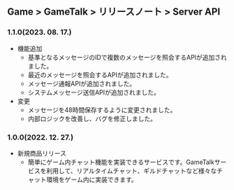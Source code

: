 ## Game > GameTalk > リリースノート > Server API

### 1.1.0(2023. 08. 17.)

* 機能追加
    * 基準となるメッセージのIDで複数のメッセージを照会するAPIが追加されました。
    * 最近のメッセージを照会するAPIが追加されました。
    * メッセージ通報APIが追加されました。
    * システムメッセージ送信APIが追加されました。
* 変更
  * メッセージを48時間保存するように変更されました。 
  * 内部ロジックを改善し、バグを修正しました。
        
### 1.0.0(2022. 12. 27.)

* 新規商品リリース
    * 簡単にゲーム内チャット機能を実装できるサービスです。GameTalkサービスを利用して、リアルタイムチャット、ギルドチャットなど様々なチャット環境をゲーム内に実装できます。
